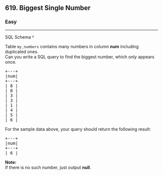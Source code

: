 <h2>619. Biggest Single Number</h2><h3>Easy</h3><hr><div class="sql-schema-wrapper__3VBi"><a class="sql-schema-link__3cEg">SQL Schema<svg viewBox="0 0 24 24" width="1em" height="1em" class="icon__1Md2"><path fill-rule="evenodd" d="M10 6L8.59 7.41 13.17 12l-4.58 4.59L10 18l6-6z"></path></svg></a></div><div><p>Table <code>my_numbers</code> contains many numbers in column <b>num</b> including duplicated ones.<br>
Can you write a SQL query to find the biggest number, which only appears once.</p>

<pre>+---+
|num|
+---+
| 8 |
| 8 |
| 3 |
| 3 |
| 1 |
| 4 |
| 5 |
| 6 | 
</pre>
For the sample data above, your query should return the following result:

<pre>+---+
|num|
+---+
| 6 |
</pre>
<b>Note:</b><br>
If there is no such number, just output <b>null</b>.

<p>&nbsp;</p>
</div>